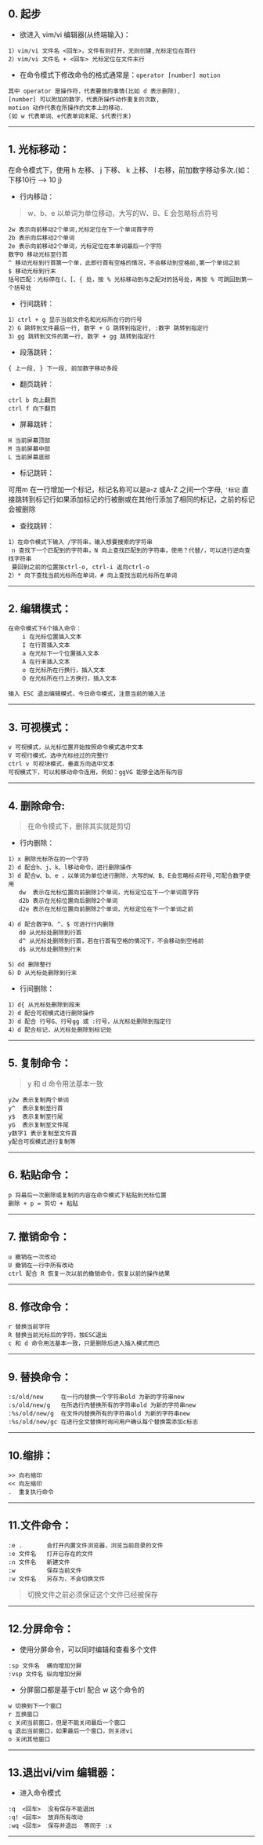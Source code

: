 ## 0. 起步
- 欲进入 vim/vi 编辑器(从终端输入)：

```
1）vim/vi 文件名 <回车>，文件有则打开，无则创建,光标定位在首行
2）vim/vi 文件名 + <回车> 光标定位在文件末行
```

- 在命令模式下修改命令的格式通常是：`operator [number] motion`

```
其中 operator 是操作符，代表要做的事情(比如 d 表示删除),
[number] 可以附加的数字，代表所操作动作重复的次数,
motion 动作代表在所操作的文本上的移动.
(如 w 代表单词、e代表单词末尾、$代表行末)
```
---

## 1. 光标移动：

在命令模式下，使用 h 左移、 j 下移、 k 上移、 l 右移，前加数字移动多次.(如：下移10行 --> 10 j)

- 行内移动：

> w、b、e 以单词为单位移动，大写的W、B、E 会忽略标点符号

```
2w 表示向前移动2个单词,光标定位在下一个单词首字符
2b 表示向后移动2个单词
2e 表示向前移动2个单词，光标定位在本单词最后一个字符
数字0 移动光标至行首
^ 移动光标到行首第一个单，此即行首有空格的情况，不会移动到空格前,第一个单词之前
$ 移动光标到行末
括号匹配：光标停在(、[、{ 处，按 % 光标移动到与之配对的括号处，再按 % 可跳回到第一个括号处
```

- 行间跳转：
```
1）ctrl + g 显示当前文件名和光标所在行的行号
2）G 跳转到文件最后一行, 数字 + G 跳转到指定行, :数字 跳转到指定行
3）gg 跳转到文件的第一行, 数字 + gg 跳转到指定行
```
- 段落跳转：
```
{ 上一段, } 下一段, 前加数字移动多段
```

- 翻页跳转：
```
ctrl b 向上翻页
ctrl f 向下翻页
```

- 屏幕跳转：
```
H 当前屏幕顶部
M 当前屏幕中部
L 当前屏幕底部
```

- 标记跳转：

可用m 在一行增加一个标记，标记名称可以是a-z 或A-Z 之间一个字母, 
`'标记` 直接跳转到标记行如果添加标记的行被删或在其他行添加了相同的标记，之前的标记会被删除


- 查找跳转：
```
1）在命令模式下输入 /字符串，输入想要搜索的字符串
 n 查找下一个匹配到的字符串，N 向上查找匹配到的字符串，使用？代替/，可以进行逆向查找字符串
 要回到之前的位置按ctrl-o, ctrl-i 返向ctrl-o
2）* 向下查找当前光标所在单词，# 向上查找当前光标所在单词
```
---

## 2. 编辑模式：
```
在命令模式下6个插入命令：
    i 在光标位置插入文本
    I 在行首插入文本
    a 在光标下一个位置插入文本
    A 在行末插入文本
    o 在光标所在行换行，插入文本
    O 在光标所在行上方换行，插入文本

输入 ESC 退出编辑模式，今日命令模式，注意当前的输入法
```
---

## 3. 可视模式：
```
v 可视模式，从光标位置开始按照命令模式选中文本
V 可视行模式，选中光标经过的完整行
ctrl v 可视块模式，垂直方向选中文本
可视模式下，可以和移动命令连用，例如：ggVG 能够全选所有内容
```
---

## 4. 删除命令:
> 在命令模式下，删除其实就是剪切

- 行内删除：
```
1）x 删除光标所在的一个字符
2）d 配合h、j、k、l移动命令，进行删除操作
3）d 配合w、b、e ，以单词为单位进行删除，大写的W、B、E会忽略标点符号,可配合数字使用
   dw  表示在光标位置向前删除1个单词，光标定位在下一个单词首字符
   d2b 表示在光标位置向后删除2个单词
   d2e 表示在光标位置向前删除2个单词，光标定位在下一个单词之前
  
4）d 配合数字0、^、$ 可进行行内删除
   d0 从光标处删除到行首
   d^ 从光标处删除到行首，若在行首有空格的情况下，不会移动到空格前
   d$ 从光标处删除到行末
  
5）dd 删除整行
6）D 从光标处删除到行末
```

- 行间删除：
```
1）d{ 从光标处删除到段末
2）d 配合可视模式进行删除操作
3）d 配合 行号G、行号gg 或 :行号，从光标处删除到指定行
4）d 配合标记，从光标处删除到标记处
```
---

## 5. 复制命令：

> y 和 d 命令用法基本一致
```
y2w 表示复制两个单词
y^  表示复制至行首
y$  表示复制至行尾
yG  表示复制至文件尾
y数字1 表示复制至文件首
y配合可视模式进行复制等
```
---

## 6. 粘贴命令：
```
p 将最后一次删除或复制的内容在命令模式下粘贴到光标位置
删除 + p = 剪切 + 粘贴
```
---

## 7. 撤销命令：
```
u 撤销在一次改动
U 撤销在一行中所有改动
ctrl 配合 R 恢复一次以前的撤销命令，恢复以前的操作结果
```
---

## 8. 修改命令：
```
r 替换当前字符
R 替换当前光标后的字符，按ESC退出
c 和 d 命令用法基本一致，只是删除后进入插入模式而已
```
---

## 9. 替换命令：
```
:s/old/new     在一行内替换一个字符串old 为新的字符串new
:s/old/new/g   在所选行内替换所有的字符串old 为新的字符串new
:%s/old/new/g  在文件内替换所有的字符串old 为新的字符串new
:%s/old/new/gc 在进行全文替换时询问用户确认每个替换需添加c标志
```
---

## 10.缩排：
```
>> 向右缩印
<< 向左缩印
.  重复执行命令
```
---

## 11.文件命令：
```
:e .       会打开内置文件浏览器，浏览当前目录的文件
:e 文件名   打开已存在的文件
:n 文件名   新建文件
:w         保存当前文件
:w 文件名   另存为，不会切换文件
```
> 切换文件之前必须保证这个文件已经被保存
---

## 12.分屏命令：

- 使用分屏命令，可以同时编辑和查看多个文件
```
:sp 文件名  横向增加分屏
:vsp 文件名 纵向增加分屏
```

- 分屏窗口都是基于ctrl 配合 w 这个命令的
```
w 切换到下一个窗口
r 互换窗口
c 关闭当前窗口，但是不能关闭最后一个窗口
q 退出当前窗口，如果最后一个窗口，则关闭vi
o 关闭其他窗口
```
---

## 13.退出vi/vim 编辑器：
- 进入命令模式
```
:q  <回车>  没有保存不能退出
:q! <回车>  放弃所有改动
:wq <回车>  保存并退出  等同于 :x
```
---

